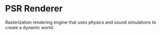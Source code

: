 # PSR Renderer
Rasterization rendering engine that uses physics and sound simulations to create a dynamic world.
